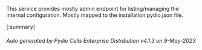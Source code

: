 






This service provides mostly admin endpoint for listing/managing the internal configuration. Mostly mapped to the installation pydio.json file.

[:summary]

###### Auto generated by Pydio Cells Enterprise Distribution v4.1.3 on 9-May-2023
